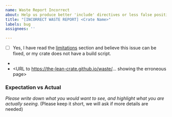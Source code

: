 ```yaml
---
name: Waste Report Incorrect
about: Help us produce better 'include' directives or less false positives
title: "[INCORRECT WASTE REPORT] <Crate Name>"
labels: bug
assignees: ''

---
```


* [ ] Yes, I have read the [limitations](https://github.com/the-lean-crate/criner#limitations-of-waste-reporting) section and believe this issue can be fixed, or my crate does not have a build script.
* **<crate name>**
* <URL to https://the-lean-crate.github.io/waste/... showing the erroneous page>

### Expectation vs Actual

_Please write down what you would want to see, and highlight what you are actually seeing_. (Please keep it short, we will ask if more details are needed)
